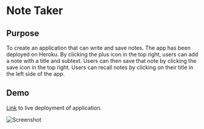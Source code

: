 # Note Taker 

## Purpose
To create an application that can write and save notes. The app has been deployed on Heroku. By clicking the plus icon in the top right, users can add a note with a title and subtext. Users can then save that note by clicking the save icon in the top right. Users can recall notes by clicking on their title in the left side of the app.

## Demo
[Link](https://whispering-refuge-70862.herokuapp.com/) to live deployment of application.

![Screenshot](https://github.com/mrxanthic/Note-Taker/blob/main/public/assets/notetakerscreenshot.PNG)
 

